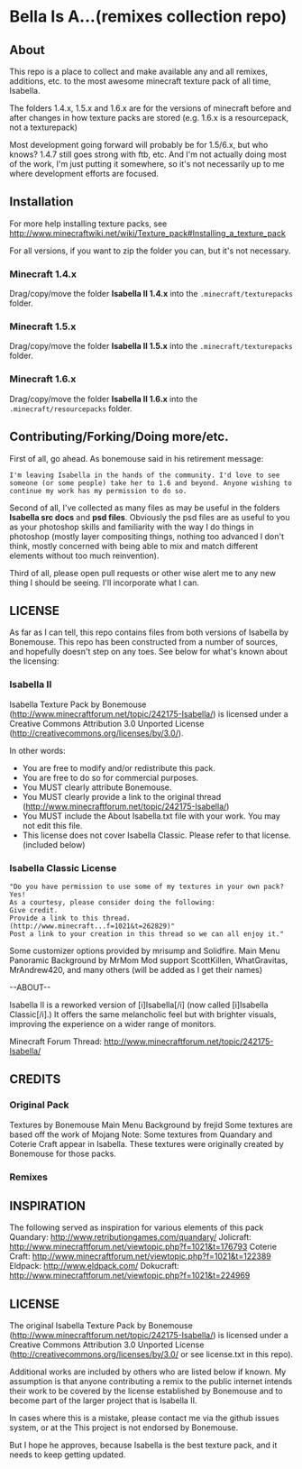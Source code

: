 # Bella Is A...(remixes collection repo)

## About

This repo is a place to collect and make available any and all remixes, additions, etc. to the most awesome minecraft texture pack of all time, Isabella. 

The folders 1.4.x, 1.5.x and 1.6.x are for the versions of minecraft before and after changes in how texture packs are stored (e.g. 1.6.x is a resourcepack, not a texturepack) 

Most development going forward will probably be for 1.5/6.x, but who knows? 1.4.7 still goes strong with ftb, etc. And I'm not actually doing most of the work, I'm just putting it somewhere, so it's not necessarily up to me where development efforts are focused.

## Installation

For more help installing texture packs, see http://www.minecraftwiki.net/wiki/Texture_pack#Installing_a_texture_pack

For all versions, if you want to zip the folder you can, but it's not necessary. 

### Minecraft 1.4.x

Drag/copy/move the folder __Isabella II 1.4.x__ into the ```.minecraft/texturepacks``` folder. 

### Minecraft 1.5.x

Drag/copy/move the folder __Isabella II 1.5.x__ into the ```.minecraft/texturepacks``` folder.

### Minecraft 1.6.x

Drag/copy/move the folder __Isabella II 1.6.x__ into the ```.minecraft/resourcepacks``` folder.

## Contributing/Forking/Doing more/etc.

First of all, go ahead. As bonemouse said in his retirement message:

    I'm leaving Isabella in the hands of the community. I'd love to see someone (or some people) take her to 1.6 and beyond. Anyone wishing to continue my work has my permission to do so.

Second of all, I've collected as many files as may be useful in the folders __Isabella src docs__ and __psd files__. Obviously the psd files are as useful to you as your photoshop skills and familiarity with the way I do things in photoshop (mostly layer compositing things, nothing too advanced I don't think, mostly concerned with being able to mix and match different elements without too much reinvention).

Third of all, please open pull requests or other wise alert me to any new thing I should be seeing. I'll incorporate what I can. 

## LICENSE 

As far as I can tell, this repo contains files from both versions of Isabella by Bonemouse. This repo has been constructed from a number of sources, and hopefully doesn't step on any toes. See below for what's known about the licensing: 

### Isabella II

Isabella Texture Pack by Bonemouse (http://www.minecraftforum.net/topic/242175-Isabella/) 
is licensed under a Creative Commons Attribution 3.0 Unported License (http://creativecommons.org/licenses/by/3.0/).

In other words:
- You are free to modify and/or redistribute this pack.
- You are free to do so for commercial purposes.
- You MUST clearly attribute Bonemouse.
- You MUST clearly provide a link to the original thread (http://www.minecraftforum.net/topic/242175-Isabella/)
- You MUST include the About Isabella.txt file with your work. You may not edit this file.
- This license does not cover Isabella Classic. Please refer to that license. (included below)

### Isabella Classic License

    "Do you have permission to use some of my textures in your own pack? Yes!
    As a courtesy, please consider doing the following:
    Give credit.
    Provide a link to this thread. (http://www.minecraft...f=1021&t=262829)"
    Post a link to your creation in this thread so we can all enjoy it."

Some customizer options provided by mrisump and Solidfire.
Main Menu Panoramic Background by MrMom
Mod support ScottKillen, WhatGravitas, MrAndrew420, and many others (will be added as I get their names)

--ABOUT--

Isabella II is a reworked version of [i]Isabella[/i] (now called [i]Isabella Classic[/i].) 
It offers the same melancholic feel but with brighter visuals, improving the experience on a wider range of monitors.

Minecraft Forum Thread: http://www.minecraftforum.net/topic/242175-Isabella/

## CREDITS

### Original Pack

Textures by Bonemouse
Main Menu Background by frejid
Some textures are based off the work of Mojang
Note: Some textures from Quandary and Coterie Craft appear in Isabella. These textures were originally created by Bonemouse for those packs.

### Remixes


## INSPIRATION

The following served as inspiration for various elements of this pack
Quandary: http://www.retributiongames.com/quandary/
Jolicraft: http://www.minecraftforum.net/viewtopic.php?f=1021&t=176793
Coterie Craft: http://www.minecraftforum.net/viewtopic.php?f=1021&t=122389
Eldpack: http://www.eldpack.com/
Dokucraft: http://www.minecraftforum.net/viewtopic.php?f=1021&t=224969


## LICENSE

The original Isabella Texture Pack by Bonemouse (http://www.minecraftforum.net/topic/242175-Isabella/) is licensed under a Creative Commons Attribution 3.0 Unported License (http://creativecommons.org/licenses/by/3.0/ or see license.txt in this repo).


Additional works are included by others who are listed below if known. My assumption is that anyone contributing a remix to the public internet intends their work to be covered by the license established by Bonemouse and to become part of the larger project that is Isabella II. 

In cases where this is a mistake, please contact me via the 
github issues system, or at the 
This project is not endorsed by Bonemouse. 

But I hope he approves, because Isabella is the best texture pack, and it needs to keep getting updated. 